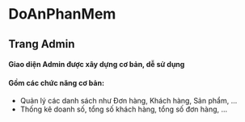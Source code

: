 # DoAnPhanMem
<head>
  
</head>
<body>
<h2>Trang Admin</h2>
<h4>Giao diện Admin được xây dựng cơ bản, dễ sử dụng</h4>
<h4>Gồm các chức năng cơ bản: </h4>
<ul>
  <li>Quản lý các danh sách như Đơn hàng, Khách hàng, Sản phẩm, ...</li>
  <li>Thống kê doanh số, tổng số khách hàng, tổng số đơn hàng, ...</li>
</ul>
</body>
